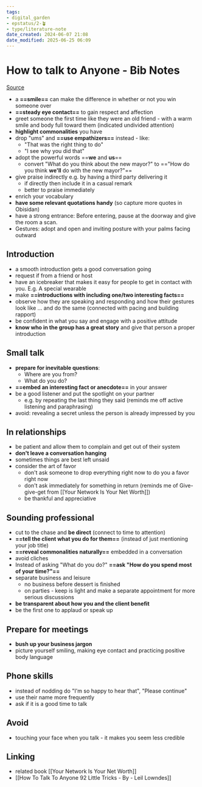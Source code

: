 ```yaml
---
tags: 
- digital_garden
- epstatus/2-🪴
- type/literature-note
date_created: 2024-06-07 21:08
date_modified: 2025-06-25 06:09
---
```

# How to talk to Anyone - Bib Notes

[Source](https://www.blinkist.com/de/nc/reader/how-to-talk-to-anyone-en)

+ a **==smile==** can make the difference in whether or not you win someone over
+ **==steady eye contact==** to gain respect and affection
+ greet someone the first time like they were an old friend - with a warm smile and body full toward them (indicated undivided attention)
+ **highlight commonalities** you have
+ drop "ums" and **==use empathizers==** instead - like:
	+ "That was the right thing to do"
	+ "I see why you did that"
+ adopt the powerful words ==**we** and **us**== 
	+ convert "What do you think about the new mayor?" to =="How do you think **we'll** do with the new mayor?"==
+ give praise indirectly e.g. by having a third party delivering it
	+ if directly then include it in a casual remark
	+ better to praise immediately
+ enrich your vocabulary
+ **have some relevant quotations handy** (so capture more quotes in Obisidan)
+ have a strong entrance: Before entering, pause at the doorway and give the room a scan.
+ Gestures: adopt and open and inviting posture with your palms facing outward

## Introduction

+ a smooth introduction gets a good conversation going
+ request if from a friend or host
+ have an icebreaker that makes it easy for people to get in contact with you. E.g. A special wearable
+ make **==introductions with including one/two interesting facts==**
+ observe how they are speaking and responding and how their gestures look like ... and do the same (connected with pacing and building rapport)
+ be confident in what you say and engage with a positive attitude
+ **know who in the group has a great story** and give that person a proper introduction

## Small talk

* **prepare for inevitable questions**:
	* Where are you from?
	* What do you do?
* **==embed an interesting fact or anecdote==** in your answer
* be a good listener and put the spotlight on your partner
	* e.g. by repeating the last thing they said (reminds me off active listening and paraphrasing)
* avoid: revealing a secret unless the person is already impressed by you

## In relationships

* be patient and allow them to complain and get out of their system
* **don't leave a conversation hanging**
* sometimes things are best left unsaid
* consider the art of favor
	* don't ask someone to drop everything right now to do you a favor right now
	* don't ask immediately for something in return (reminds me of Give-give-get from  [[Your Network Is Your Net Worth]])
	* be thankful and appreciative

## Sounding professional

+ cut to the chase and **be direct** (connect to time to attention)
+ **==tell the client what you do for them==** (instead of just mentioning your job title)
+ **==reveal commonalities naturally==** embedded in a conversation
+ avoid cliches
+ Instead of asking "What do you do?" **==ask "How do you spend most of your time?"==**
+ separate business and leisure
	+ no business before dessert is finished
	+ on parties - keep is light and make a separate appointment for more serious discussions
+ **be transparent about how you and the client benefit**
+ be the first one to applaud or speak up

## Prepare for meetings

+ **bush up your business jargon**
+ picture yourself smiling, making eye contact and practicing positive body language

## Phone skills

+ instead of nodding do "I'm so happy to hear that", "Please continue"
+ use their name more frequently
+ ask if it is a good time to talk

## Avoid

+ touching your face when you talk - it makes you seem less credible

## Linking

* related book [[Your Network Is Your Net Worth]]
* [[How To Talk To Anyone 92 Little Tricks - By - Leil Lowndes]]